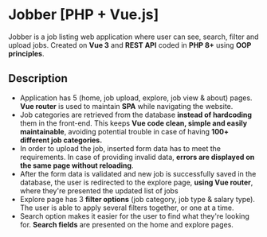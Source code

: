 # Jobber [PHP + Vue.js]

Jobber is a job listing web application where user can see, search, filter and upload jobs. Created on <strong>Vue 3</strong> and <strong>REST API</strong> coded in <strong>PHP 8+</strong> using <strong>OOP principles</strong>.

<h2>Description</h2>

<ul>
<li>Application has 5 (home, job upload, explore, job view & about) pages. <strong>Vue router</strong> is used to maintain <strong>SPA</strong> while navigating the website.</li>
<li>Job categories are retrieved from the database <strong>instead of hardcoding</strong> them in the front-end. This keeps <strong>Vue code clean, simple and easily maintainable</strong>, avoiding potential trouble in case of having <strong>100+ different job categories.</strong></li>
<li>In order to upload the job, inserted form data has to meet the requirements. In case of providing invalid data, <strong>errors are displayed on the same page without reloading</strong>.</li>
<li>After the form data is validated and new job is successfully saved in the database, the user is redirected to the explore page, <strong>using Vue router</strong>, where they're presented the updated list of jobs</li>
<li>Explore page has 3 <strong>filter options</strong> (job category, job type & salary type). The user is able to apply several filters together, or one at a time.</li>
<li>Search option makes it easier for the user to find what they're looking for. <strong>Search fields</strong> are presented on the home and explore pages.</li>
</ul>
